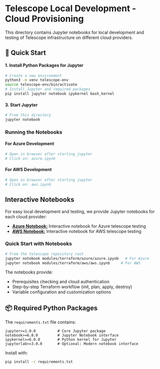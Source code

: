 # Telescope Local Development - Cloud Provisioning

This directory contains Jupyter notebooks for local development and testing of Telescope infrastructure on different cloud providers.

## 🚀 Quick Start

#### 1. Install Python Packages for Jupyter
```bash
# Create a new environment
python3 -m venv telescope-env
source telescope-env/bin/activate
# Install Jupyter and required packages
pip install jupyter notebook ipykernel bash_kernel
```

#### 3. Start Jupyter
```bash
# From this directory
jupyter notebook
```

### Running the Notebooks

#### For Azure Development
```bash
# Open in browser after starting jupyter
# Click on: azure.ipynb
```

#### For AWS Development
```bash
# Open in browser after starting jupyter
# Click on: aws.ipynb
```

## Interactive Notebooks

For easy local development and testing, we provide Jupyter notebooks for each cloud provider:

- **[Azure Notebook:](./azure/local.ipynb)** Interactive notebook for Azure telescope testing
- **[AWS Notebook:](./aws/local.ipynb)** Interactive notebook for AWS telescope testing

### Quick Start with Notebooks

```bash
# From the telescope repository root
jupyter notebook modules/terraform/azure/azure.ipynb   # For Azure
jupyter notebook modules/terraform/aws/aws.ipynb     # For AWS
```

The notebooks provide:
- Prerequisites checking and cloud authentication
- Step-by-step Terraform workflow (init, plan, apply, destroy)
- Variable configuration and customization options

## 📦 Required Python Packages

The `requirements.txt` file contains:

```
jupyter>=1.0.0          # Core Jupyter package
notebook>=6.0.0         # Jupyter Notebook interface
ipykernel>=6.0.0        # Python kernel for Jupyter
jupyterlab>=3.0.0       # Optional: Modern notebook interface
```

Install with:
```bash
pip install -r requirements.txt
```
